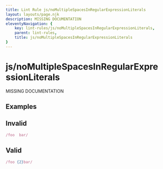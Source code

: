 ```yaml
---
title: Lint Rule js/noMultipleSpacesInRegularExpressionLiterals
layout: layouts/page.njk
description: MISSING DOCUMENTATION
eleventyNavigation: {
	key: lint-rules/js/noMultipleSpacesInRegularExpressionLiterals,
	parent: lint-rules,
	title: js/noMultipleSpacesInRegularExpressionLiterals
}
---
```


# js/noMultipleSpacesInRegularExpressionLiterals

MISSING DOCUMENTATION

<!-- EVERYTHING BELOW IS AUTOGENERATED. SEE SCRIPTS FOLDER FOR UPDATE SCRIPTS -->


## Examples
## Invalid
```typescript
/foo  bar/
```
## Valid
```typescript
/foo {2}bar/
```
